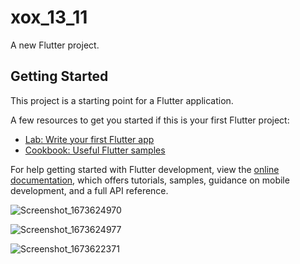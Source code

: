 # xox_13_11

A new Flutter project.

## Getting Started

This project is a starting point for a Flutter application.

A few resources to get you started if this is your first Flutter project:

- [Lab: Write your first Flutter app](https://docs.flutter.dev/get-started/codelab)
- [Cookbook: Useful Flutter samples](https://docs.flutter.dev/cookbook)

For help getting started with Flutter development, view the
[online documentation](https://docs.flutter.dev/), which offers tutorials,
samples, guidance on mobile development, and a full API reference.

![Screenshot_1673624970](https://user-images.githubusercontent.com/95686166/212361510-ffabc258-8aae-411d-847a-58ffe78cec26.png)



![Screenshot_1673624977](https://user-images.githubusercontent.com/95686166/212361543-423fe9f7-c7cb-431a-9638-1ebcec015a89.png)

![Screenshot_1673622371](https://user-images.githubusercontent.com/95686166/212361582-3c213954-15d0-45af-ae8e-eb98316338ba.png)
